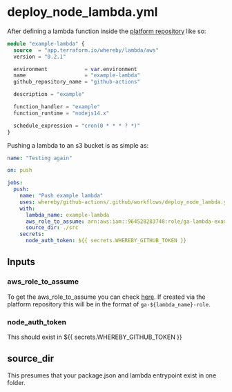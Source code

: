 # deploy_node_lambda.yml

After defining a lambda function inside the [platform repository](https://github.com/whereby/platform) like so:

```tf
module "example-lambda" {
  source  = "app.terraform.io/whereby/lambda/aws"
  version = "0.2.1"

  environment            = var.environment
  name                   = "example-lambda"
  github_repository_name = "github-actions"

  description = "example"

  function_handler = "example"
  function_runtime = "nodejs14.x"

  schedule_expression = "cron(0 * * * ? *)"
}
```

Pushing a lambda to an s3 bucket is as simple as:

```yaml
name: "Testing again"

on: push

jobs:
  push:
    name: "Push example lambda"
    uses: whereby/github-actions/.github/workflows/deploy_node_lambda.yml@main
    with: 
      lambda_name: example-lambda
      aws_role_to_assume: arn:aws:iam::964528283748:role/ga-lambda-example-lambda-role
      source_dir: ./src
    secrets:
      node_auth_token: ${{ secrets.WHEREBY_GITHUB_TOKEN }}
```

## Inputs

### aws_role_to_assume

To get the aws_role_to_assume you can check [here](https://us-east-1.console.aws.amazon.com/iamv2/home?region=eu-west-1#/roles). If created via the platform repository this will be in the format of `ga-${lambda_name}-role`.

### node_auth_token

This should exist in ${{ secrets.WHEREBY_GITHUB_TOKEN }}

## source_dir

This presumes that your package.json and lambda entrypoint exist in one folder.
